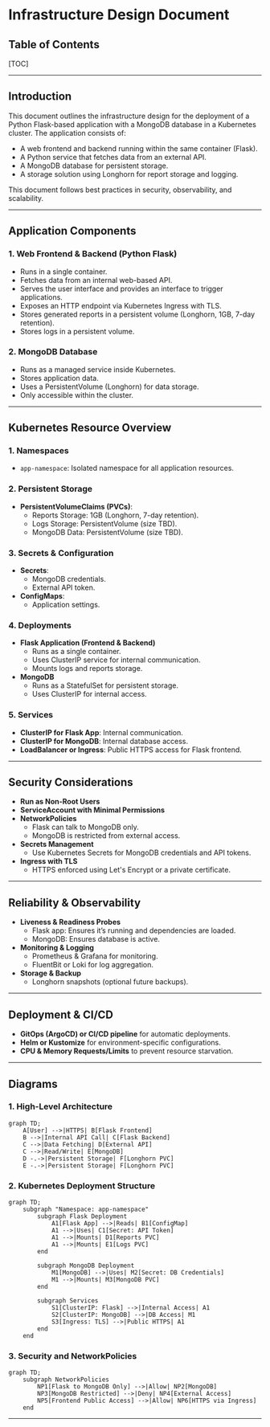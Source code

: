 # Infrastructure Design Document

## Table of Contents

[TOC]

---

## Introduction

This document outlines the infrastructure design for the deployment of a Python Flask-based application with a MongoDB database in a Kubernetes cluster. The application consists of:

- A web frontend and backend running within the same container (Flask).
- A Python service that fetches data from an external API.
- A MongoDB database for persistent storage.
- A storage solution using Longhorn for report storage and logging.

This document follows best practices in security, observability, and scalability.

---

## Application Components

### **1. Web Frontend & Backend (Python Flask)**

- Runs in a single container.
- Fetches data from an internal web-based API.
- Serves the user interface and provides an interface to trigger applications.
- Exposes an HTTP endpoint via Kubernetes Ingress with TLS.
- Stores generated reports in a persistent volume (Longhorn, 1GB, 7-day retention).
- Stores logs in a persistent volume.

### **2. MongoDB Database**

- Runs as a managed service inside Kubernetes.
- Stores application data.
- Uses a PersistentVolume (Longhorn) for data storage.
- Only accessible within the cluster.

---

## Kubernetes Resource Overview

### **1. Namespaces**

- `app-namespace`: Isolated namespace for all application resources.

### **2. Persistent Storage**

- **PersistentVolumeClaims (PVCs)**:
  - Reports Storage: 1GB (Longhorn, 7-day retention).
  - Logs Storage: PersistentVolume (size TBD).
  - MongoDB Data: PersistentVolume (size TBD).

### **3. Secrets & Configuration**

- **Secrets**:
  - MongoDB credentials.
  - External API token.
- **ConfigMaps**:
  - Application settings.

### **4. Deployments**

- **Flask Application (Frontend & Backend)**
  - Runs as a single container.
  - Uses ClusterIP service for internal communication.
  - Mounts logs and reports storage.
- **MongoDB**
  - Runs as a StatefulSet for persistent storage.
  - Uses ClusterIP for internal access.

### **5. Services**

- **ClusterIP for Flask App**: Internal communication.
- **ClusterIP for MongoDB**: Internal database access.
- **LoadBalancer or Ingress**: Public HTTPS access for Flask frontend.

---

## Security Considerations

- **Run as Non-Root Users**
- **ServiceAccount with Minimal Permissions**
- **NetworkPolicies**
  - Flask can talk to MongoDB only.
  - MongoDB is restricted from external access.
- **Secrets Management**
  - Use Kubernetes Secrets for MongoDB credentials and API tokens.
- **Ingress with TLS**
  - HTTPS enforced using Let's Encrypt or a private certificate.

---

## Reliability & Observability

- **Liveness & Readiness Probes**
  - Flask app: Ensures it’s running and dependencies are loaded.
  - MongoDB: Ensures database is active.
- **Monitoring & Logging**
  - Prometheus & Grafana for monitoring.
  - FluentBit or Loki for log aggregation.
- **Storage & Backup**
  - Longhorn snapshots (optional future backups).

---

## Deployment & CI/CD

- **GitOps (ArgoCD) or CI/CD pipeline** for automatic deployments.
- **Helm or Kustomize** for environment-specific configurations.
- **CPU & Memory Requests/Limits** to prevent resource starvation.

---

## Diagrams

### **1. High-Level Architecture**

```mermaid
graph TD;
    A[User] -->|HTTPS| B[Flask Frontend]
    B -->|Internal API Call| C[Flask Backend]
    C -->|Data Fetching| D[External API]
    C -->|Read/Write| E[MongoDB]
    D -.->|Persistent Storage| F[Longhorn PVC]
    E -.->|Persistent Storage| F[Longhorn PVC]
```

### **2. Kubernetes Deployment Structure**

```mermaid
graph TD;
    subgraph "Namespace: app-namespace"
        subgraph Flask Deployment
            A1[Flask App] -->|Reads| B1[ConfigMap]
            A1 -->|Uses| C1[Secret: API Token]
            A1 -->|Mounts| D1[Reports PVC]
            A1 -->|Mounts| E1[Logs PVC]
        end
        
        subgraph MongoDB Deployment
            M1[MongoDB] -->|Uses| M2[Secret: DB Credentials]
            M1 -->|Mounts| M3[MongoDB PVC]
        end
        
        subgraph Services
            S1[ClusterIP: Flask] -->|Internal Access| A1
            S2[ClusterIP: MongoDB] -->|DB Access| M1
            S3[Ingress: TLS] -->|Public HTTPS| A1
        end
    end
```

### **3. Security and NetworkPolicies**

```mermaid
graph TD;
    subgraph NetworkPolicies
        NP1[Flask to MongoDB Only] -->|Allow| NP2[MongoDB]
        NP3[MongoDB Restricted] -->|Deny| NP4[External Access]
        NP5[Frontend Public Access] -->|Allow| NP6[HTTPS via Ingress]
    end
```

---
